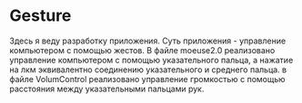 # Gesture
Здесь я веду разработку приложения. Суть приложения - управление компьютером с помощью жестов.
В файле moeuse2.0 реализовано управление компьютером с помощью указательного пальца, а нажатие на лкм эквивалентно соединению указательного и среднего пальца.
в файле VolumControl реализовано управление громкостью с помощью расстояния между указательными пальцами рук.
